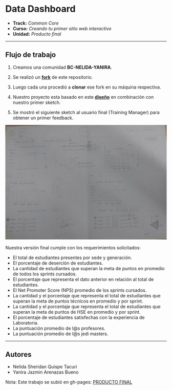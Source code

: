 # Data Dashboard

* **Track:** _Common Core_
* **Curso:** _Creando tu primer sitio web interactivo_
* **Unidad:** _Producto final_

***

## Flujo de trabajo

1. Creamos una comunidad **BC-NELIDA-YANIRA**.
2. Se realizó un [**fork**](https://gist.github.com/ivandevp/1de47ae69a5e139a6622d78c882e1f74)
   de este repositorio.
3. Luego cada una procedió a **clonar** ese fork en su máquina respectiva.
4. Nuestro proyecto esta basado en este [**diseño**](https://marvelapp.com/104ejifg/) en combinación con nuestro primer sketch.

5. Se mostró el siguiente sketch al usuario final (Training Manager) para obtener un primer feedback.

![Sin titulo](assets/images/sketch.jpg)

 Nuestra versión final cumple con los requerimientos solicitados:
 * El total de estudiantes presentes por sede y generación.
 * El porcentaje de deserción de estudiantes.
 * La cantidad de estudiantes que superan la meta de puntos en promedio de todos los sprints cursados.  
 * El porcentaje que representa el dato anterior en relación al total de estudiantes.
 * El Net Promoter Score (NPS) promedio de los sprints cursados.
 * La cantidad y el porcentaje que representa el total de estudiantes que superan la meta de puntos técnicos en promedio y por sprint.
 * La cantidad y el porcentaje que representa el total de estudiantes que superan la meta de puntos de HSE en promedio y por sprint.
 * El porcentaje de estudiantes satisfechas con la experiencia de Laboratoria.
 * La puntuación promedio de l@s profesores.
 * La puntuación promedio de l@s jedi masters.
***
## Autores

* Nelida Sheridan Quispe Tacuri
* Yanira Jazmin Arenazas Bueno

Nota: Este trabajo se subió en gh-pages: [PRODUCTO FINAL](https://bc-nelida-yanira.github.io/data-dashboard/)
